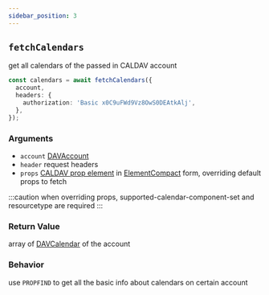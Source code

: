 ```yaml
---
sidebar_position: 3
---
```


## `fetchCalendars`

get all calendars of the passed in CALDAV account

```ts
const calendars = await fetchCalendars({
  account,
  headers: {
    authorization: 'Basic x0C9uFWd9Vz8OwS0DEAtkAlj',
  },
});
```

### Arguments

- `account` [DAVAccount](../types/DAVAccount.md)
- `header` request headers
- `props` [CALDAV prop element](https://datatracker.ietf.org/doc/html/rfc4791#section-9.6.4) in [ElementCompact](../types/ElementCompact.md) form, overriding default props to fetch

:::caution
when overriding props, supported-calendar-component-set and resourcetype are required
:::

### Return Value

array of [DAVCalendar](../types/DAVCalendar.md) of the account

### Behavior

use `PROPFIND` to get all the basic info about calendars on certain account

